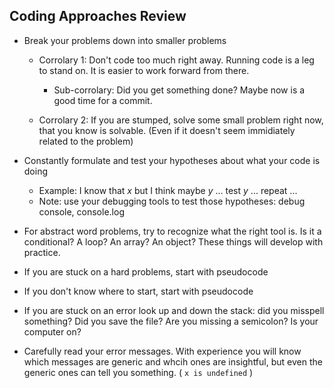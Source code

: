 ## Coding Approaches Review

* Break your problems down into smaller problems

    * Corrolary 1: Don't code too much right away. Running code is a leg to stand on. It is easier to work forward from there.
      * Sub-corrolary: Did you get something done? Maybe now is a good time for a commit.

    * Corrolary 2: If you are stumped, solve some small problem right now, that you know is solvable. (Even if it doesn't seem immidiately related to the problem)

* Constantly formulate and test your hypotheses about what your code is doing
  * Example: I know that *x* but I think maybe *y* ... test *y* ... repeat ...
  * Note: use your debugging tools to test those hypotheses: debug console, console.log

* For abstract word problems, try to recognize what the right tool is. Is it a conditional? A loop? An array? An object? These things will develop with practice.

* If you are stuck on a hard problems, start with pseudocode
* If you don't know where to start, start with pseudocode

* If you are stuck on an error look up and down the stack: did you misspell something? Did you save the file? Are you missing a semicolon? Is your computer on?
* Carefully read your error messages. With experience you will know which messages are generic and whcih ones are insightful, but even the generic ones can tell you something. ( `x is undefined` )
